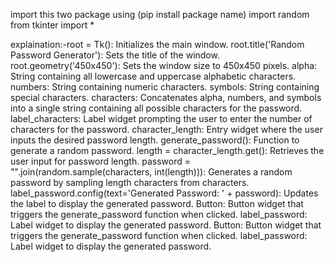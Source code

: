 import this two package 
using (pip install package name)
import random
from tkinter import *

explaination:-root = Tk(): Initializes the main window.
root.title('Random Password Generator'): Sets the title of the window.
root.geometry('450x450'): Sets the window size to 450x450 pixels.
alpha: String containing all lowercase and uppercase alphabetic characters.
numbers: String containing numeric characters.
symbols: String containing special characters.
characters: Concatenates alpha, numbers, and symbols into a single string containing all possible characters for the password.
label_characters: Label widget prompting the user to enter the number of characters for the password.
character_length: Entry widget where the user inputs the desired password length.
generate_password(): Function to generate a random password.
length = character_length.get(): Retrieves the user input for password length.
password = "".join(random.sample(characters, int(length))): Generates a random password by sampling length characters from characters.
label_password.config(text='Generated Password: ' + password): Updates the label to display the generated password.
Button: Button widget that triggers the generate_password function when clicked.
label_password: Label widget to display the generated password.
Button: Button widget that triggers the generate_password function when clicked.
label_password: Label widget to display the generated password.
